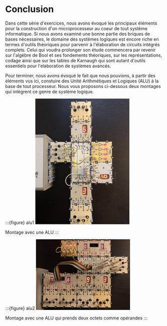 # Conclusion

Dans cette série d'exercices, nous avons évoqué les principaux éléments pour la construction d'un microprocesseur au coeur de tout système informatique. Si nous avons examiné une bonne partie des briques de bases nécessaires, le domaine des systèmes logiques est encore riche en termes d'outils théoriques pour parvenir à l'élaboration de circuits intégrés complets. Celui qui voudra prolonger son étude commencera par revenir sur l'algèbre de Bool et ses fondements théoriques, sur les représentations, codage ainsi que sur les tables de Karnaugh qui sont autant d'outils essentiels pour l'elaboration de systèmes avancés.

Pour terminer, nous avons évoqué le fait que nous pouvions, à partir des éléments vus ici, constuire des Unité Arithmétiques et Logiques (ALU) à la base de tout processeur. Nous vous proposons ci-dessous deux montages qui intègrent ce genre de système logique.

:::{figure} alu1
<img src="media/Logidules/alu1.jpg" width=300>

Montage avec une ALU
:::

:::{figure} alu2
<img src="media/Logidules/alu2.jpg" width=300>

Montage avec une ALU qui prends deux octets comme opérandes
:::



[^SPapert]: On appuiera cette approche avec les théories du constructionnisme de Seymour Pappert, lui-même dans la continuité du constructivisme de Piaget.
[^hexa]: La notation hexadécimale se fait en base 16 avec les chiffres suivants: {1,2,3,4,5,6,7,8,9,A,B,C,D,E,F}
[^2]:Par Teknad — Travail personnel, CC BY-SA 4.0, https://commons.wikimedia.org/w/index.php?curid=36768081
[^3]: CC BY-SA 3.0, https://commons.wikimedia.org/w/index.php?curid=227770